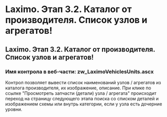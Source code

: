 ﻿---
description: 2.4.7
---
# Laximo. Этап 3.2. Каталог от производителя. Список узлов и агрегатов!
## Laximo. Этап 3.2. Каталог от производителя. Список узлов и агрегатов!
### Имя контрола в веб-части: zw_LaximoVehiclesUnits.ascx
Контрол позволяет вывести список наименований узлов / агрегатов из каталога производителя, их изображение, описание. 
При клике по ссылке "Просмотреть запчасти (детали) узла / агрегата" происходит переход на страницу следующего этапа поиска со списком деталей и изображением схемы или внутрь категории, если у узла есть дочерние уровни.
